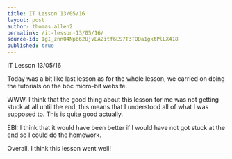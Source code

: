 ```yaml
---
title: IT Lesson 13/05/16
layout: post
author: thomas.allen2
permalink: /it-lesson-13/05/16/
source-id: 1gI_znnO4Npb62UjvEA2itf6ES7T3TODa1gktPlLX418
published: true
---
```

IT Lesson 13/05/16

Today was a bit like last lesson as for the whole lesson, we carried on doing the tutorials on the bbc micro-bit website.

WWW: I think that the good thing about this lesson for me was not getting stuck at all until the end, this means that I understood all of what I was supposed to. This is quite good actually.

EBI: I think that it would have been better if I would have not got stuck at the end so I could do the homework.

Overall, I think this lesson went well!

